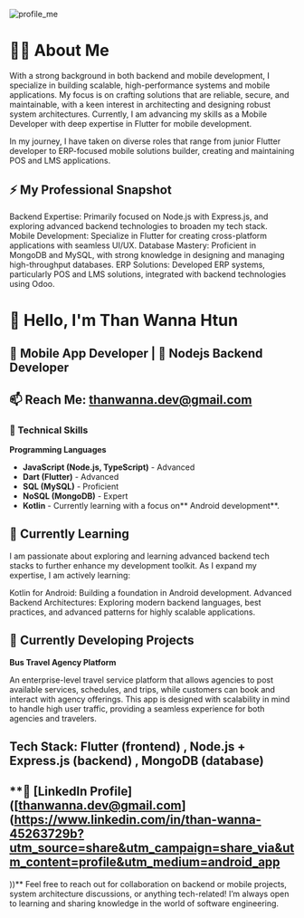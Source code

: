 ![profile_me](https://github.com/user-attachments/assets/600a482e-cf9d-4309-9fc5-d7bf39cbcc00)


# ****👨‍💻 About Me****

 
<!-- ![my profile image ](https://drive.google.com/file/d/1RSeY01mSrE84LuatPoMA1GHgitiHNYdb/view?usp=drive_link) -->



With a strong background in both backend and mobile development, I specialize in building scalable, high-performance systems and mobile applications. My focus is on crafting solutions that are reliable, secure, and maintainable, with a keen interest in architecting and designing robust system architectures. Currently, I am advancing my skills as a Mobile Developer with deep expertise in Flutter for mobile development.


In my journey, I have taken on diverse roles that range from junior Flutter developer to ERP-focused mobile solutions builder, creating and maintaining POS and LMS applications.


## **⚡ My Professional Snapshot**

Backend Expertise: Primarily focused on Node.js with Express.js, and exploring advanced backend technologies to broaden my tech stack.
Mobile Development: Specialize in Flutter for creating cross-platform applications with seamless UI/UX.
Database Mastery: Proficient in MongoDB and MySQL, with strong knowledge in designing and managing high-throughput databases.
ERP Solutions: Developed ERP systems, particularly POS and LMS solutions, integrated with backend technologies using Odoo.


# **👋 Hello, I'm Than Wanna Htun**


## **📱 Mobile App Developer | 🎯 Nodejs Backend Developer**


##  **📫 Reach Me**: thanwanna.dev@gmail.com


###  **💼 Technical Skills**

**Programming Languages**
- **JavaScript (Node.js, TypeScript)** - Advanced
- **Dart (Flutter)** - Advanced
- **SQL (MySQL)** - Proficient
- **NoSQL (MongoDB)** - Expert
- **Kotlin** - Currently learning with a focus on** Android development**.



## **🌱 Currently Learning**

I am passionate about exploring and learning advanced backend tech stacks to further enhance my development toolkit. As I expand my expertise, I am actively learning:

Kotlin for Android: Building a foundation in Android development.
Advanced Backend Architectures: Exploring modern backend languages, best practices, and advanced patterns for highly scalable applications.



## ****🚀 Currently Developing Projects****

**Bus Travel Agency Platform**

An enterprise-level travel service platform that allows agencies to post available services, schedules, and trips, while customers can book and interact with agency offerings. This app is designed with scalability in mind to handle high user traffic, providing a seamless experience for both agencies and travelers.


## **Tech Stack**: **Flutter** (frontend)  ,   **Node.js + Express.js** (backend)  ,   **MongoDB** (database)


## **🔗 [LinkedIn Profile]([thanwanna.dev@gmail.com](https://www.linkedin.com/in/than-wanna-45263729b?utm_source=share&utm_campaign=share_via&utm_content=profile&utm_medium=android_app
))**
Feel free to reach out for collaboration on backend or mobile projects, system architecture discussions, or anything tech-related! I’m always open to learning and sharing knowledge in the world of software engineering.


